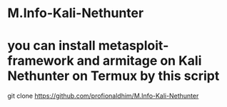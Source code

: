 # M.Info-Kali-Nethunter
# you can install metasploit-framework and armitage on Kali Nethunter on Termux by this script

git clone https://github.com/profionaldhim/M.Info-Kali-Nethunter
